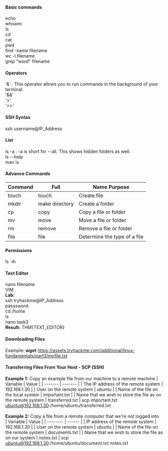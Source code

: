 #### Basic commands
echo<br>
whoami<br>
ls<br>
cd<br>
cat<br>
pwd<br>
find -name filename<br>
wc -l filename<br>
grep "word" filename
#### Operators
'&' : This operator allows you to run commands in the background of your terminal.<br>
'&&'<br>
'>'<br>
'>>'
#### SSH Syntax
ssh username@IP_Address<br>
#### List
ls -a : -a is short for --all. This shows hidden folders as well.<br>
ls --help<br>
man ls
#### Advance Commands
| Command |	Full | Name	Purpose |
| ------- | ------- | -------- |
| touch	| touch	| Create file |
| mkdir | make directory | Create a folder |
| cp | copy | Copy a file or folder |
| mv | move	| Move a file or folder |
| rm | remove | Remove a file or folder |
| file | file | Determine the type of a file |
#### Permissions
ls -lh
#### Text Editor
nano filename<br>
VIM<br>
<b>Lab:</b><br>
ssh tryhackme@IP_Address<br>
passsword:<br>
cd /home<br>
ls<br>
nano task3<br>
<b>Result:</b> THM{TEXT_EDITOR}
#### Downloading Files
Example: <b>wget</b> https://assets.tryhackme.com/additional/linux-fundamentals/part3/myfile.txt
#### Transferring Files From Your Host - SCP (SSH)
<b>Example 1:</b> Copy an example file from our machine to a remote machine
| Variable | Value |
| ------- | ------- |
| The IP address of the remote system | 192.168.1.30 |
| User on the remote system |	ubuntu |
| Name of the file on the local system | important.txt |
| Name that we wish to store the file as on the remote system | transferred.txt |
scp important.txt ubuntu@192.168.1.30:/home/ubuntu/transferred.txt<br><br>
<b>Example 2:</b> Copy a file from a remote computer that we're not logged into<br>
| Variable | Value |
| -------- | ------ |
| IP address of the remote system |	192.168.1.30 |
| User on the remote system | ubuntu |
| Name of the file on the remote system | documents.txt |
| Name that we wish to store the file as on our system | notes.txt |
scp ubuntu@192.168.1.30:/home/ubuntu/document.txt notes.txt<br>
